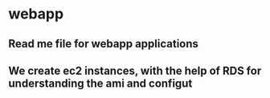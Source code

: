 # webapp

## Read me file for webapp applications

## We create ec2 instances, with the help of RDS for understanding the ami and configut